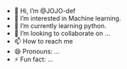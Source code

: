 - 👋 Hi, I’m @JOJO-def
- 👀 I’m interested in Machine learning.
- 🌱 I’m currently learning python.
- 💞️ I’m looking to collaborate on ...
- 📫 How to reach me 
- 😄 Pronouns: ...
- ⚡ Fun fact: ...

<!---
JOJO-def/JOJO-def is a ✨ special ✨ repository because its `README.md` (this file) appears on your GitHub profile.
You can click the Preview link to take a look at your changes.
--->
